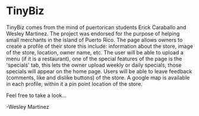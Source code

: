 TinyBiz
=======

TinyBiz comes from the mind of puertorican students Erick Caraballo and Wesley Martinez. The project was endorsed 
for the purpose of helping small merchants in the island of Puerto Rico. The page allows owners to create a profile of
their store this include: information about the store, image of the store, location, owner name, etc. 
The user will be able to upload a menu (if it is a restaurant), one of the special features of the page is the 'specials'
tab, this lets the owner upload weekly or daily specials, those specials will appear on the home page.  Users will be able
to leave feedback (comments, like and dislike buttons) of the store. A google map is available in each profile, within it 
a pin point location of the store. 

Feel free to take a look...

-Wesley Martinez
